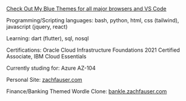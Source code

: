 <!---
Zfauser/Zfauser is a ✨ special ✨ repository because its `README.md` (this file) appears on your GitHub profile.
You can click the Preview link to take a look at your changes.
--->
[Check Out My Blue Themes for all major browsers and VS Code](https://zfauser.github.io/zachs-blue-theme/)

Programming/Scripting languages: bash, python, html, css (tailwind), javascript (jquery, react)

Learning: dart (flutter), sql, nosql

Certifications: Oracle Cloud Infrastructure Foundations 2021 Certified Associate, IBM Cloud Essentials

Currently studing for: Azure AZ-104

Personal Site: [zachfauser.com](https://zachfauser.com/)

Finance/Banking Themed Wordle Clone: [bankle.zachfauser.com](https://bankle.zachfauser.com/)
